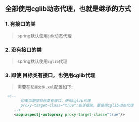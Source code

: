 ## 全部使用cglib动态代理，也就是继承的方式
 ### 1. 有接口的类
> spring默认使用`jdk`动态代理
### 2. 没有接口的类
> spring默认使用`cglib`代理

### 3. 即使 目标类有接口，也使用cglib代理
> 需要在`配置文件.xml`配置如下:


```xml
 <!--
       如果你期望目标类有接口，使用cglib代理
       proxy-target-class="true":告诉框架，要使用cglib动态代理
    -->
    <aop:aspectj-autoproxy proxy-target-class="true"/>
```